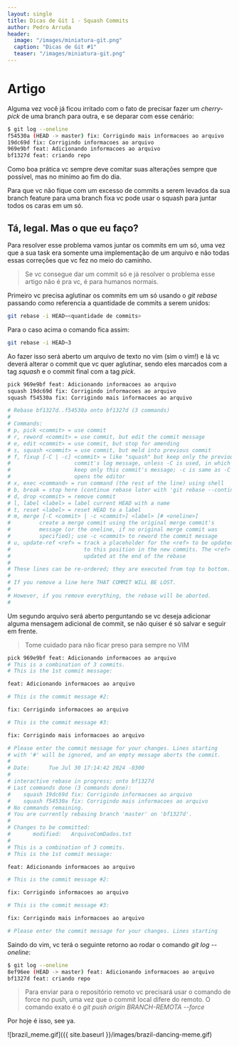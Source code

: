 ```yaml
---
layout: single
title: Dicas de Git 1 - Squash Commits
author: Pedro Arruda
header:
  image: "/images/miniatura-git.png"
  caption: "Dicas de Git #1"
  teaser: "/images/miniatura-git.png"
---
```

# Artigo
Alguma vez você já ficou irritado com o fato de precisar fazer um *cherry-pick* de uma branch para outra, e se deparar com esse cenário:

```bash
$ git log --oneline
f54530a (HEAD -> master) fix: Corrigindo mais informacoes ao arquivo
19dc69d fix: Corrigindo informacoes ao arquivo
969e9bf feat: Adicionando informacoes ao arquivo
bf1327d feat: criando repo
```

Como boa prática vc sempre deve comitar suas alterações sempre que possível, mas no minímo ao fim do dia. 

Para que vc não fique com um excesso de commits a serem levados da sua branch feature para uma branch fixa vc pode usar o squash para juntar todos os caras em um só.

## Tá, legal. Mas o que eu faço?

Para resolver esse problema vamos juntar os commits em um só, uma vez que a sua task era somente uma implementação de um arquivo e não todas essas correções que vc fez no meio do caminho.

> Se vc consegue dar um commit só e já resolver o problema esse artigo não é pra vc, é para humanos normais.

Primeiro vc precisa aglutinar os commits em um só usando o *git rebase* passando como referencia a quantidade de commits a serem unidos:

```bash
git rebase -i HEAD~<quantidade de commits>
```

Para o caso acima o comando fica assim:

```bash
git rebase -i HEAD~3
```

Ao fazer isso será aberto um arquivo de texto no vim (sim o vim!) e lá vc deverá alterar o commit que vc quer aglutinar, sendo eles marcados com a tag *squash* e o commit final com a tag *pick*.

```bash
pick 969e9bf feat: Adicionando informacoes ao arquivo
squash 19dc69d fix: Corrigindo informacoes ao arquivo
squash f54530a fix: Corrigindo mais informacoes ao arquivo

# Rebase bf1327d..f54530a onto bf1327d (3 commands)
#
# Commands:
# p, pick <commit> = use commit
# r, reword <commit> = use commit, but edit the commit message
# e, edit <commit> = use commit, but stop for amending
# s, squash <commit> = use commit, but meld into previous commit
# f, fixup [-C | -c] <commit> = like "squash" but keep only the previous
#                    commit's log message, unless -C is used, in which case
#                    keep only this commit's message; -c is same as -C but
#                    opens the editor
# x, exec <command> = run command (the rest of the line) using shell
# b, break = stop here (continue rebase later with 'git rebase --continue')
# d, drop <commit> = remove commit
# l, label <label> = label current HEAD with a name
# t, reset <label> = reset HEAD to a label
# m, merge [-C <commit> | -c <commit>] <label> [# <oneline>]
#         create a merge commit using the original merge commit's
#         message (or the oneline, if no original merge commit was
#         specified); use -c <commit> to reword the commit message
# u, update-ref <ref> = track a placeholder for the <ref> to be updated
#                       to this position in the new commits. The <ref> is
#                       updated at the end of the rebase
#
# These lines can be re-ordered; they are executed from top to bottom.
#
# If you remove a line here THAT COMMIT WILL BE LOST.
#
# However, if you remove everything, the rebase will be aborted.
#
```

Um segundo arquivo será aberto perguntando se vc deseja adicionar alguma mensagem adicional de commit, se não quiser é só salvar e seguir em frente.

> Tome cuidado para não ficar preso para sempre no VIM

```bash
pick 969e9bf feat: Adicionando informacoes ao arquivo
# This is a combination of 3 commits.
# This is the 1st commit message:

feat: Adicionando informacoes ao arquivo

# This is the commit message #2:

fix: Corrigindo informacoes ao arquivo

# This is the commit message #3:

fix: Corrigindo mais informacoes ao arquivo

# Please enter the commit message for your changes. Lines starting
# with '#' will be ignored, and an empty message aborts the commit.
#
# Date:      Tue Jul 30 17:14:42 2024 -0300
#
# interactive rebase in progress; onto bf1327d
# Last commands done (3 commands done):
#    squash 19dc69d fix: Corrigindo informacoes ao arquivo
#    squash f54530a fix: Corrigindo mais informacoes ao arquivo
# No commands remaining.
# You are currently rebasing branch 'master' on 'bf1327d'.
#
# Changes to be committed:
#       modified:   ArquivoComDados.txt
#
# This is a combination of 3 commits.
# This is the 1st commit message:

feat: Adicionando informacoes ao arquivo

# This is the commit message #2:

fix: Corrigindo informacoes ao arquivo

# This is the commit message #3:

fix: Corrigindo mais informacoes ao arquivo

# Please enter the commit message for your changes. Lines starting

```

Saindo do vim, vc terá o seguinte retorno ao rodar o comando *git log --oneline*:

```bash
$ git log --oneline
8ef96ee (HEAD -> master) feat: Adicionando informacoes ao arquivo
bf1327d feat: criando repo
```

> Para enviar para o repositório remoto vc precisará usar o comando de force no push, uma vez que o commit local difere do remoto. O comando exato é o *git push origin BRANCH-REMOTA --force*

Por hoje é isso, see ya.

![brazil_meme.gif]({{ site.baseurl }}/images/brazil-dancing-meme.gif)